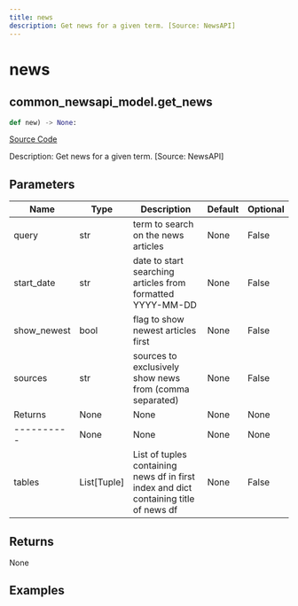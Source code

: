 ```yaml
---
title: news
description: Get news for a given term. [Source: NewsAPI]
---
```

# news

## common_newsapi_model.get_news

```python
def new) -> None:
```
[Source Code](https://github.com/OpenBB-finance/OpenBBTerminal/tree/main/openbb_terminal/decorators.py#L17)

Description: Get news for a given term. [Source: NewsAPI]

## Parameters

| Name | Type | Description | Default | Optional |
| ---- | ---- | ----------- | ------- | -------- |
| query | str | term to search on the news articles | None | False |
| start_date | str | date to start searching articles from formatted YYYY-MM-DD | None | False |
| show_newest | bool | flag to show newest articles first | None | False |
| sources | str | sources to exclusively show news from (comma separated) | None | False |
| Returns | None | None | None | None |
| ---------- | None | None | None | None |
| tables | List[Tuple] | List of tuples containing news df in first index and dict containing title of news df | None | False |

## Returns

None

## Examples

